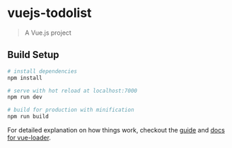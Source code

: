 # vuejs-todolist

> A Vue.js project

## Build Setup

``` bash
# install dependencies
npm install

# serve with hot reload at localhost:7000
npm run dev

# build for production with minification
npm run build
```

For detailed explanation on how things work, checkout the [guide](http://vuejs-templates.github.io/webpack/) and [docs for vue-loader](http://vuejs.github.io/vue-loader).
